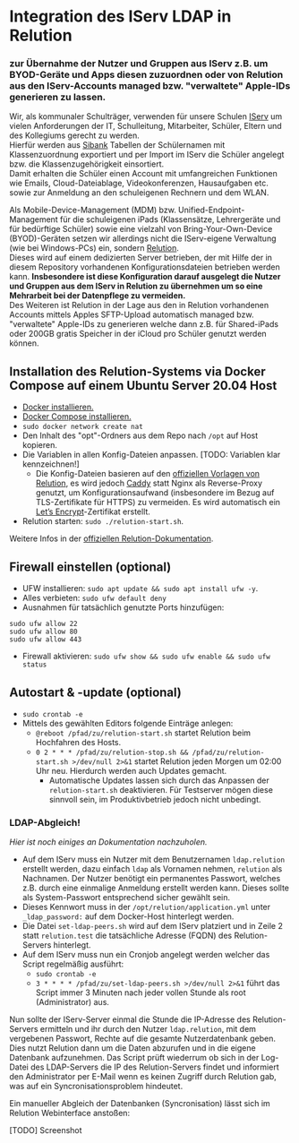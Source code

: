 # Integration des IServ LDAP in Relution
### zur Übernahme der Nutzer und Gruppen aus IServ z.B. um BYOD-Geräte und Apps diesen zuzuordnen oder von Relution aus den IServ-Accounts managed bzw. "verwaltete" Apple-IDs generieren zu lassen.

Wir, als kommunaler Schulträger, verwenden für unsere Schulen [IServ](https://iserv.de/) um vielen Anforderungen der IT, Schulleitung, Mitarbeiter, Schüler, Eltern und des Kollegiums gerecht zu werden.  
Hierfür werden aus [Sibank](https://haneke.de/sibank-schulverwaltungs-Software.html) Tabellen der Schülernamen mit Klassenzuordnung exportiert und per Import im IServ die Schüler angelegt bzw. die Klassenzugehörigkeit einsortiert.  
Damit erhalten die Schüler einen Account mit umfangreichen Funktionen wie Emails, Cloud-Dateiablage, Videokonferenzen, Hausaufgaben etc. sowie zur Anmeldung an den schuleigenen Rechnern und dem WLAN.

Als Mobile-Device-Management (MDM) bzw. Unified-Endpoint-Management für die schuleigenen iPads (Klassensätze, Lehrergeräte und für bedürftige Schüler) sowie eine vielzahl von Bring-Your-Own-Device (BYOD)-Geräten setzen wir allerdings nicht die IServ-eigene Verwaltung (wie bei Windows-PCs) ein, sondern [Relution](https://relution.io/).   
Dieses wird auf einem dedizierten Server betrieben, der mit Hilfe der in diesem Repository vorhandenen Konfigurationsdateien betrieben werden kann. **Insbesondere ist diese Konfiguration darauf ausgelegt die Nutzer und Gruppen aus dem IServ in Relution zu übernehmen um so eine Mehrarbeit bei der Datenpflege zu vermeiden.**    
Des Weiteren ist Relution in der Lage aus den in Relution vorhandenen Accounts mittels Apples SFTP-Upload automatisch managed bzw. "verwaltete" Apple-IDs zu generieren welche dann z.B. für Shared-iPads oder 200GB gratis Speicher in der iCloud pro Schüler genutzt werden können.

## Installation des Relution-Systems via Docker Compose auf einem Ubuntu Server 20.04 Host
* [Docker installieren.](https://docs.docker.com/engine/install/ubuntu/)
* [Docker Compose installieren.](https://docs.docker.com/compose/install/)
* ```sudo docker network create nat```
* Den Inhalt des "opt"-Ordners aus dem Repo nach ```/opt``` auf Host kopieren.
* Die Variablen in allen Konfig-Dateien anpassen. [TODO: Variablen klar kennzeichnen!]
  * Die Konfig-Dateien basieren auf den [offiziellen Vorlagen von Relution](https://github.com/relution-io/relution-setup/tree/master/docker/Linux/opt/relution), es wird jedoch [Caddy](https://caddyserver.com/) statt Nginx als Reverse-Proxy genutzt, um Konfigurationsaufwand (insbesondere im Bezug auf TLS-Zertifikate für HTTPS) zu vermeiden. Es wird automatisch ein [Let’s Encrypt](https://letsencrypt.org/)-Zertifikat erstellt.
* Relution starten: ```sudo ./relution-start.sh```.

Weitere Infos in der [offiziellen Relution-Dokumentation](https://repo.relution.io/docs/latest/relution-installguide/docker_installation/Docker_Compose_Linux.html).

## Firewall einstellen (optional)
* UFW installieren: ```sudo apt update && sudo apt install ufw -y```.
* Alles verbieten: ```sudo ufw default deny```
* Ausnahmen für tatsächlich genutzte Ports hinzufügen:
~~~
sudo ufw allow 22
sudo ufw allow 80
sudo ufw allow 443
~~~
* Firewall aktivieren: ```sudo ufw show && sudo ufw enable && sudo ufw status```

## Autostart & -update (optional)
* ```sudo crontab -e```
* Mittels des gewählten Editors folgende Einträge anlegen:
  * ```@reboot /pfad/zu/relution-start.sh``` startet Relution beim Hochfahren des Hosts.
  * ```0 2 * * * /pfad/zu/relution-stop.sh && /pfad/zu/relution-start.sh >/dev/null 2>&1``` startet Relution jeden Morgen um 02:00 Uhr neu. Hierdurch werden auch Updates gemacht.
    * Automatische Updates lassen sich durch das Anpassen der ```relution-start.sh``` deaktivieren. Für Testserver mögen diese sinnvoll sein, im Produktivbetrieb jedoch nicht unbedingt.

### LDAP-Abgleich!
*Hier ist noch einiges an Dokumentation nachzuholen.*
* Auf dem IServ muss ein Nutzer mit dem Benutzernamen ```ldap.relution``` erstellt werden, dazu einfach ```ldap``` als Vornamen nehmen, ```relution``` als Nachnamen. Der Nutzer benötigt ein permanentes Passwort, welches z.B. durch eine einmalige Anmeldung erstellt werden kann. Dieses sollte als System-Passwort entsprechend sicher gewählt sein.
* Dieses Kennwort muss in der ```/opt/relution/application.yml``` unter ```_ldap_password:``` auf dem Docker-Host hinterlegt werden.
* Die Datei ```set-ldap-peers.sh``` wird auf dem IServ platziert und in Zeile 2 statt ```relution.test``` die tatsächliche Adresse (FQDN) des Relution-Servers hinterlegt.
* Auf dem IServ muss nun ein Cronjob angelegt werden welcher das Script regelmäßig ausführt:
  * ```sudo crontab -e```
  * ```3 * * * * /pfad/zu/set-ldap-peers.sh >/dev/null 2>&1``` führt das Script immer 3 Minuten nach jeder vollen Stunde als root (Administrator) aus.

Nun sollte der IServ-Server einmal die Stunde die IP-Adresse des Relution-Servers ermitteln und ihr durch den Nutzer ```ldap.relution```, mit dem vergebenen Passwort, Rechte auf die gesamte Nutzerdatenbank geben. Dies nutzt Relution dann um die Daten abzurufen und in die eigene Datenbank aufzunehmen. Das Script prüft wiederrum ob sich in der Log-Datei des LDAP-Servers die IP des Relution-Servers findet und informiert den Administrator per E-Mail wenn es keinen Zugriff durch Relution gab, was auf ein Syncronisationsproblem hindeutet.

Ein manueller Abgleich der Datenbanken (Syncronisation) lässt sich im Relution Webinterface anstoßen:

[TODO] Screenshot
